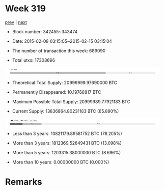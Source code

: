 # Week 319

[prev](week0318.md) | [next](week0320.md)

- Block number: 342455~343474

- Date: 2015-02-08 03:15:05~2015-02-15 03:15:04

- The number of transaction this week: 689090

- Total utxo: 17308696

![](../images/mined_week0319.png)

- Theoretical Total Supply: 20999999.97690000 BTC

- Permanently Disappeared: 10.19768817 BTC

- Maximum Possible Total Supply: 20999989.77921183 BTC

- Current Supply: 13836864.80231183 BTC (65.890%)

![](../images/year_week0319.png)


- Less than 3 years: 10821179.89581752 BTC (78.205%)

- More than 3 years: 1812369.52649431 BTC (13.098%)

- More than 5 years: 1203315.38000000 BTC (8.696%)

- More than 10 years: 0.00000000 BTC (0.000%)

# Remarks

